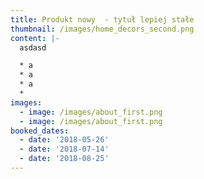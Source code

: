 ```yaml
---
title: Produkt nowy  - tytuł lepiej stałe
thumbnail: /images/home_decors_second.png
content: |-
  asdasd

  * a
  * a
  * a
  *
images:
  - image: /images/about_first.png
  - image: /images/about_first.png
booked_dates:
  - date: '2018-05-26'
  - date: '2018-07-14'
  - date: '2018-08-25'
---
```


